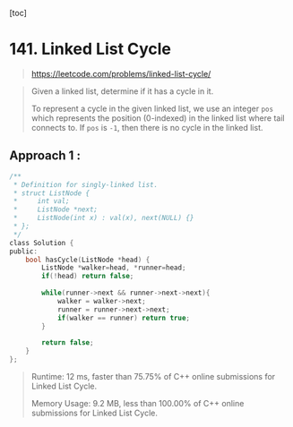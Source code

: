 [toc]

# 141. Linked List Cycle

> https://leetcode.com/problems/linked-list-cycle/

> Given a linked list, determine if it has a cycle in it.
>
> To represent a cycle in the given linked list, we use an integer `pos` which represents the position (0-indexed) in the linked list where tail connects to. If `pos` is `-1`, then there is no cycle in the linked list.

## Approach 1 : 

```c
/**
 * Definition for singly-linked list.
 * struct ListNode {
 *     int val;
 *     ListNode *next;
 *     ListNode(int x) : val(x), next(NULL) {}
 * };
 */
class Solution {
public:
    bool hasCycle(ListNode *head) {
        ListNode *walker=head, *runner=head;
        if(!head) return false;
        
        while(runner->next && runner->next->next){
            walker = walker->next;
            runner = runner->next->next;
            if(walker == runner) return true;
        }
        
        return false;
    }
};
```
>Runtime: 12 ms, faster than 75.75% of C++ online submissions for Linked List Cycle.
>
>Memory Usage: 9.2 MB, less than 100.00% of C++ online submissions for Linked List Cycle.



